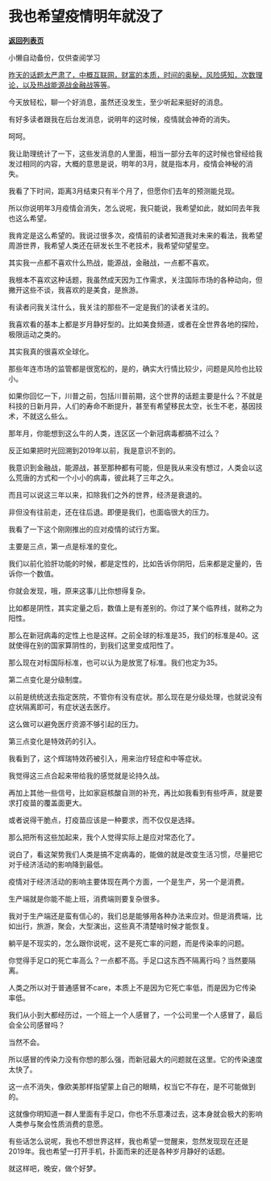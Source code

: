 # 我也希望疫情明年就没了

[**返回列表页**](/gzh/记忆承载3)

小懒自动备份，仅供查阅学习

[昨天的话题太严肃了，中概互联网，财富的本质，时间的奥秘，风险感知，次数理论，以及热战能源战金融战等等](http://mp.weixin.qq.com/s?__biz=MzU3NDc5Nzc0NQ==&mid=2247514520&idx=1&sn=fae620c5593fbec3d252ac907ab4daf7&chksm=fd2e1b46ca5992506c01de0cecc3d75d5d748cf3ca9103bc222ed020af43bade65d88947222c&scene=21#wechat_redirect)。

  

今天放轻松，聊一个好消息，虽然还没发生，至少听起来挺好的消息。

  

有好多读者跟我在后台发消息，说明年的这时候，疫情就会神奇的消失。

  

呵呵。

  

我让助理统计了一下，这些发消息的人里面，相当一部分去年的这时候也曾经给我发过相同的内容，大概的意思是说，明年的3月，就是指本月，疫情会神秘的消失。  

  

我看了下时间，距离3月结束只有半个月了，但愿你们去年的预测能兑现。  

  

所以你说明年3月疫情会消失，怎么说呢，我只能说，我希望如此，就如同去年我也这么希望。  

  

我肯定是这么希望的。我说过很多次，疫情前的读者知道我对未来的看法，我希望周游世界，我希望人类还在研发长生不老技术，我希望仰望星空。  

  

其实我一点都不喜欢什么热战，能源战，金融战，一点都不喜欢。

  

我根本不喜欢这种话题，我虽然成天因为工作需求，关注国际市场的各种动向，但撇开这些不谈，我喜欢的是美食，是旅游。  

  

有读者问我关注什么，我关注的那些不一定是我们的读者关注的。  

  

我喜欢看的基本上都是岁月静好型的。比如美食频道，或者在全世界各地的探险，极限运动之类的。

  

其实我真的很喜欢全球化。  

  

那些年连市场的监管都是很宽松的，是的，确实大行情比较少，问题是风险也比较小。  

  

如果你回忆一下，川普之前，包括川普前期，这个世界的话题主要是什么？不就是科技的日新月异，人们的寿命不断提升，甚至有希望移民太空，长生不老，基因技术，不就这么些么。  

  

那年月，你能想到这么牛的人类，连区区一个新冠病毒都搞不过么？  

  

反正如果把时光回溯到2019年以前，我是意识不到的。  

  

我意识到金融战，能源战，甚至那种都有可能，但是我从来没有想过，人类会以这么荒唐的方式和一个小小的病毒，彼此耗了三年之久。  

  

而且可以说这三年以来，扣除我们之外的世界，经济是衰退的。  

  

非但没有往前走，还在往后退。即便是我们，也面临很大的压力。

  

我看了一下这个刚刚推出的应对疫情的试行方案。  

  

主要是三点，第一点是标准的变化。  

  

我们以前化验肝功能的时候，都是定性的，比如告诉你阴阳，后来都是定量的，告诉你一个数值。  

  

你就会发现，哦，原来这事儿比你想得复杂。  

  

比如都是阴性，其实定量之后，数值上是有差别的。你过了某个临界线，就称之为阳性。

  

那么在新冠病毒的定性上也是这样。之前全球的标准是35，我们的标准是40。这就使得在别的国家算阴性的，到我们这里变成阳性了。  

  

那么现在对标国际标准，也可以认为是放宽了标准。我们也定为35。

  

第二点变化是分级制度。

  

以前是统统送去指定医院，不管你有没有症状。那么现在是分级处理，也就说没有症状隔离即可，有症状送去医疗。

  

这么做可以避免医疗资源不够引起的压力。

  

第三点变化是特效药的引入。

  

我看到了，这个辉瑞特效药被引入，用来治疗轻症和中等症状。

  

我觉得这三点合起来带给我的感觉就是论持久战。  

  

再加上其他一些信号，比如家庭核酸自测的补充，再比如我看到有些呼声，就是要求打疫苗的覆盖面更大。  

  

或者说得干脆点，打疫苗应该是一种要求，而不仅仅是选择。  

  

那么把所有这些加起来，我个人觉得实际上是应对常态化了。  

  

说白了，看这架势我们人类是搞不定病毒的，能做的就是改变生活习惯，尽量把它对于经济活动的影响降到最低。

  

疫情对于经济活动的影响主要体现在两个方面，一个是生产，另一个是消费。  

  

生产端就是你能不能上班，消费端则要复杂很多。

  

我对于生产端还是蛮有信心的，我们总是能够用各种办法来应对。但是消费端，比如出行，旅游，聚会，大型演出，这些真不清楚啥时候才能恢复。  

  

躺平是不现实的，怎么跟你说呢，这不是死亡率的问题，而是传染率的问题。  

  

你觉得手足口的死亡率高么？一点都不高。手足口这东西不隔离行吗？当然要隔离。  

  

人类之所以对于普通感冒不care，本质上不是因为它死亡率低，而是因为它传染率低。

  

我们从小到大都经历过，一个班上一个人感冒了，一个公司里一个人感冒了，最后会全公司感冒吗？

  

当然不会。

  

所以感冒的传染力没有你想的那么强，而新冠最大的问题就在这里。它的传染速度太快了。  

  

这一点不消失，像欧美那样指望蒙上自己的眼睛，权当它不存在，是不可能做到的。

  

这就像你明知道一群人里面有手足口，你也不乐意凑过去，这本身就会极大的影响人类参与聚会性质消费的意愿。  

  

有些话怎么说呢，我也不想世界这样，我也希望一觉醒来，忽然发现现在还是2019年。我也希望一打开手机，扑面而来的还是各种岁月静好的话题。

  

就这样吧，晚安，做个好梦。

